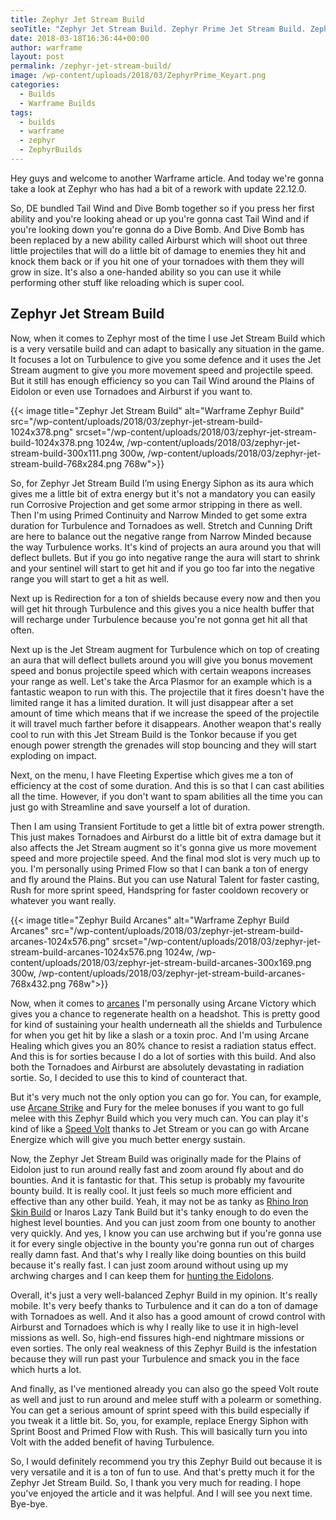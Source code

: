 ```yaml
---
title: Zephyr Jet Stream Build
seoTitle: "Zephyr Jet Stream Build. Zephyr Prime Jet Stream Build. Zephyr Build"
date: 2018-03-18T16:36:44+00:00
author: warframe
layout: post
permalink: /zephyr-jet-stream-build/
image: /wp-content/uploads/2018/03/ZephyrPrime_Keyart.png
categories:
  - Builds
  - Warframe Builds
tags:
  - builds
  - warframe
  - zephyr
  - ZephyrBuilds
---
```

Hey guys and welcome to another Warframe article. And today we're gonna take a look at Zephyr who has had a bit of a rework with update 22.12.0.<!--more-->

So, DE bundled Tail Wind and Dive Bomb together so if you press her first ability and you're looking ahead or up you're gonna cast Tail Wind and if you're looking down you're gonna do a Dive Bomb. And Dive Bomb has been replaced by a new ability called Airburst which will shoot out three little projectiles that will do a little bit of damage to enemies they hit and knock them back or if you hit one of your tornadoes with them they will grow in size. It's also a one-handed ability so you can use it while performing other stuff like reloading which is super cool.

## Zephyr Jet Stream Build
Now, when it comes to Zephyr most of the time I use Jet Stream Build which is a very versatile build and can adapt to basically any situation in the game. It focuses a lot on Turbulence to give you some defence and it uses the Jet Stream augment to give you more movement speed and projectile speed. But it still has enough efficiency so you can Tail Wind around the Plains of Eidolon or even use Tornadoes and Airburst if you want to.

{{< image title="Zephyr Jet Stream Build" alt="Warframe Zephyr Build" src="/wp-content/uploads/2018/03/zephyr-jet-stream-build-1024x378.png" srcset="/wp-content/uploads/2018/03/zephyr-jet-stream-build-1024x378.png 1024w, /wp-content/uploads/2018/03/zephyr-jet-stream-build-300x111.png 300w, /wp-content/uploads/2018/03/zephyr-jet-stream-build-768x284.png 768w">}}

So, for Zephyr Jet Stream Build I’m using Energy Siphon as its aura which gives me a little bit of extra energy but it's not a mandatory you can easily run Corrosive Projection and get some armor stripping in there as well. Then I'm using Primed Continuity and Narrow Minded to get some extra duration for Turbulence and Tornadoes as well. Stretch and Cunning Drift are here to balance out the negative range from Narrow Minded because the way Turbulence works. It's kind of projects an aura around you that will deflect bullets. But if you go into negative range the aura will start to shrink and your sentinel will start to get hit and if you go too far into the negative range you will start to get a hit as well.

Next up is Redirection for a ton of shields because every now and then you will get hit through Turbulence and this gives you a nice health buffer that will recharge under Turbulence because you're not gonna get hit all that often.

Next up is the Jet Stream augment for Turbulence which on top of creating an aura that will deflect bullets around you will give you bonus movement speed and bonus projectile speed which with certain weapons increases your range as well. Let's take the Arca Plasmor for an example which is a fantastic weapon to run with this. The projectile that it fires doesn't have the limited range it has a limited duration. It will just disappear after a set amount of time which means that if we increase the speed of the projectile it will travel much farther before it disappears. Another weapon that's really cool to run with this Jet Stream Build is the Tonkor because if you get enough power strength the grenades will stop bouncing and they will start exploding on impact.

Next, on the menu, I have Fleeting Expertise which gives me a ton of efficiency at the cost of some duration. And this is so that I can cast abilities all the time. However, if you don't want to spam abilities all the time you can just go with Streamline and save yourself a lot of duration.

Then I am using Transient Fortitude to get a little bit of extra power strength. This just makes Tornadoes and Airburst do a little bit of extra damage but it also affects the Jet Stream augment so it's gonna give us more movement speed and more projectile speed. And the final mod slot is very much up to you. I'm personally using Primed Flow so that I can bank a ton of energy and fly around the Plains. But you can use Natural Talent for faster casting, Rush for more sprint speed, Handspring for faster cooldown recovery or whatever you want really.

{{< image title="Zephyr Build Arcanes" alt="Warframe Zephyr Build Arcanes" src="/wp-content/uploads/2018/03/zephyr-jet-stream-build-arcanes-1024x576.png" srcset="/wp-content/uploads/2018/03/zephyr-jet-stream-build-arcanes-1024x576.png 1024w, /wp-content/uploads/2018/03/zephyr-jet-stream-build-arcanes-300x169.png 300w, /wp-content/uploads/2018/03/zephyr-jet-stream-build-arcanes-768x432.png 768w">}}

Now, when it comes to [arcanes](https://warframeblog.com/arcane-rework/) I'm personally using Arcane Victory which gives you a chance to regenerate health on a headshot. This is pretty good for kind of sustaining your health underneath all the shields and Turbulence for when you get hit by like a slash or a toxin proc. And I'm using Arcane Healing which gives you an 80% chance to resist a radiation status effect. And this is for sorties because I do a lot of sorties with this build. And also both the Tornadoes and Airburst are absolutely devastating in radiation sortie. So, I decided to use this to kind of counteract that.

But it's very much not the only option you can go for. You can, for example, use [Arcane Strike](https://warframeblog.com/top-arcanes-to-boost-your-damage/) and Fury for the melee bonuses if you want to go full melee with this Zephyr Build which you very much can. You can play it's kind of like a [Speed Volt](https://warframeblog.com/volt-speed-build/) thanks to Jet Stream or you can go with Arcane Energize which will give you much better energy sustain.

Now, the Zephyr Jet Stream Build was originally made for the Plains of Eidolon just to run around really fast and zoom around fly about and do bounties. And it is fantastic for that. This setup is probably my favourite bounty build. It is really cool. It just feels so much more efficient and effective than any other build. Yeah, it may not be as tanky as [Rhino Iron Skin Build](https://warframeblog.com/rhino-iron-skin-build/) or Inaros Lazy Tank Build but it's tanky enough to do even the highest level bounties. And you can just zoom from one bounty to another very quickly. And yes, I know you can use archwing but if you're gonna use it for every single objective in the bounty you're gonna run out of charges really damn fast. And that's why I really like doing bounties on this build because it's really fast. I can just zoom around without using up my archwing charges and I can keep them for [hunting the Eidolons](https://warframeblog.com/spawn-defeat-gantulyst-hydrolyst/).

Overall, it's just a very well-balanced Zephyr Build in my opinion. It's really mobile. It's very beefy thanks to Turbulence and it can do a ton of damage with Tornadoes as well. And it also has a good amount of crowd control with Airburst and Tornadoes which is why I really like to use it in high-level missions as well. So, high-end fissures high-end nightmare missions or even sorties. The only real weakness of this Zephyr Build is the infestation because they will run past your Turbulence and smack you in the face which hurts a lot.

And finally, as I've mentioned already you can also go the speed Volt route as well and just to run around and melee stuff with a polearm or something. You can get a serious amount of sprint speed with this build especially if you tweak it a little bit. So, you, for example, replace Energy Siphon with Sprint Boost and Primed Flow with Rush. This will basically turn you into Volt with the added benefit of having Turbulence.

So, I would definitely recommend you try this Zephyr Build out because it is very versatile and it is a ton of fun to use. And that's pretty much it for the Zephyr Jet Stream Build. So, I thank you very much for reading. I hope you've enjoyed the article and it was helpful. And I will see you next time. Bye-bye.